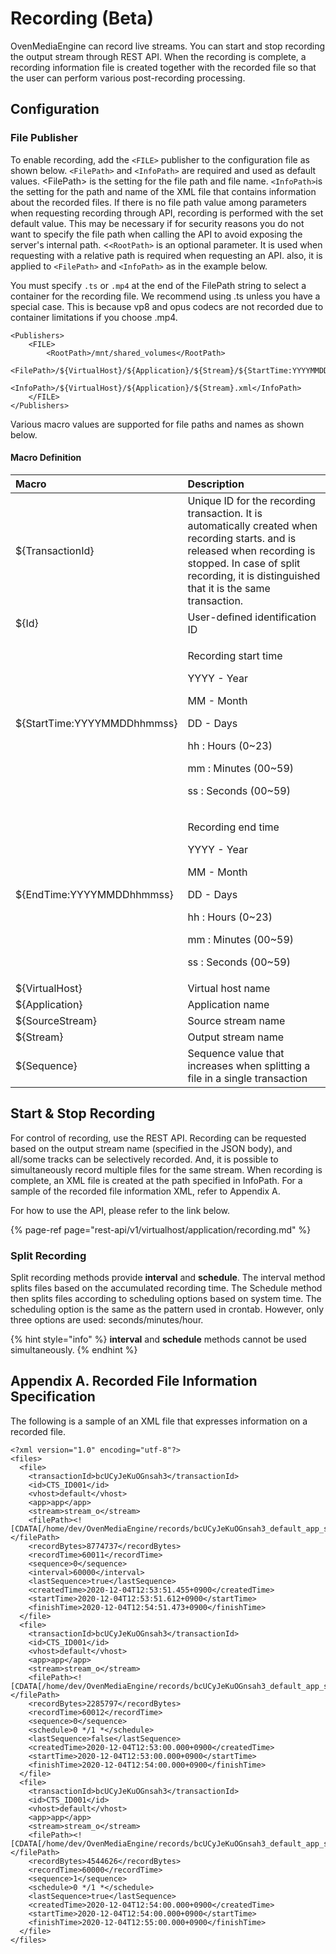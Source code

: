 # Recording \(Beta\)

OvenMediaEngine can record live streams. You can start and stop recording the output stream through REST API. When the recording is complete, a recording information file is created together with the recorded file so that the user can perform various post-recording processing.

## Configuration

### File Publisher

To enable recording, add the `<FILE>` publisher to the configuration file as shown below. `<FilePath>` and `<InfoPath>` are required and used as default values. &lt;FilePath&gt; is the setting for the file path and file name. `<InfoPath>`is the setting for the path and name of the XML file that contains information about the recorded files. If there is no file path value among parameters when requesting recording through API, recording is performed with the set default value. This may be necessary if for security reasons you do not want to specify the file path when calling the API to avoid exposing the server's internal path. &lt;`<RootPath>` is an optional parameter. It is used when requesting with a relative path is required when requesting an API. also, it is applied to `<FilePath>` and `<InfoPath>` as in the example below.

You must specify `.ts` or `.mp4` at the end of the FilePath string to select a container for the recording file. We recommend using .ts unless you have a special case. This is because vp8 and opus codecs are not recorded due to container limitations if you choose .mp4.

```markup
<Publishers>
	<FILE>
		<RootPath>/mnt/shared_volumes</RootPath>
		<FilePath>/${VirtualHost}/${Application}/${Stream}/${StartTime:YYYYMMDDhhmmss}_${EndTime:YYYYMMDDhhmmss}.ts</FilePath>
		<InfoPath>/${VirtualHost}/${Application}/${Stream}.xml</InfoPath>
	</FILE>
</Publishers>
```

Various macro values are supported for file paths and names as shown below.

#### Macro Definition

<table>
  <thead>
    <tr>
      <th style="text-align:left">Macro</th>
      <th style="text-align:left">Description</th>
    </tr>
  </thead>
  <tbody>
    <tr>
      <td style="text-align:left">${TransactionId}</td>
      <td style="text-align:left">Unique ID for the recording transaction. It is automatically created when
        recording starts. and is released when recording is stopped. In case of
        split recording, it is distinguished that it is the same transaction.</td>
    </tr>
    <tr>
      <td style="text-align:left">${Id}</td>
      <td style="text-align:left">User-defined identification ID</td>
    </tr>
    <tr>
      <td style="text-align:left">${StartTime:YYYYMMDDhhmmss}</td>
      <td style="text-align:left">
        <p>Recording start time</p>
        <p>YYYY - Year</p>
        <p>MM - Month</p>
        <p>DD - Days</p>
        <p>hh : Hours (0~23)</p>
        <p>mm : Minutes (00~59)</p>
        <p>ss : Seconds (00~59)</p>
      </td>
    </tr>
    <tr>
      <td style="text-align:left">${EndTime:YYYYMMDDhhmmss}</td>
      <td style="text-align:left">
        <p>Recording end time</p>
        <p>YYYY - Year</p>
        <p>MM - Month</p>
        <p>DD - Days</p>
        <p>hh : Hours (0~23)</p>
        <p>mm : Minutes (00~59)</p>
        <p>ss : Seconds (00~59)</p>
      </td>
    </tr>
    <tr>
      <td style="text-align:left">${VirtualHost}</td>
      <td style="text-align:left">Virtual host name</td>
    </tr>
    <tr>
      <td style="text-align:left">${Application}</td>
      <td style="text-align:left">Application name</td>
    </tr>
    <tr>
      <td style="text-align:left">${SourceStream}</td>
      <td style="text-align:left">Source stream name</td>
    </tr>
    <tr>
      <td style="text-align:left">${Stream}</td>
      <td style="text-align:left">Output stream name</td>
    </tr>
    <tr>
      <td style="text-align:left">${Sequence}</td>
      <td style="text-align:left">Sequence value that increases when splitting a file in a single transaction</td>
    </tr>
  </tbody>
</table>

#### 

## Start & Stop Recording

For control of recording, use the REST API. Recording can be requested based on the output stream name \(specified in the JSON body\), and all/some tracks can be selectively recorded. And, it is possible to simultaneously record multiple files for the same stream. When recording is complete, an XML file is created at the path specified in InfoPath. For a sample of the recorded file information XML, refer to Appendix A.

For how to use the API, please refer to the link below.

{% page-ref page="rest-api/v1/virtualhost/application/recording.md" %}

### Split Recording

Split recording methods provide **interval** and **schedule**.  The interval method splits files based on the accumulated recording time. The Schedule method then splits files according to scheduling options based on system time. The scheduling option is the same as the pattern used in crontab. However, only three options are used: seconds/minutes/hour.

{% hint style="info" %}
**interval** and **schedule** methods cannot be used simultaneously. 
{% endhint %}

## Appendix A. Recorded File Information Specification

The following is a sample of an XML file that expresses information on a recorded file.

```markup
<?xml version="1.0" encoding="utf-8"?>
<files>
  <file>
    <transactionId>bcUCyJeKuOGnsah3</transactionId>
    <id>CTS_ID001</id>
    <vhost>default</vhost>
    <app>app</app>
    <stream>stream_o</stream>
    <filePath><![CDATA[/home/dev/OvenMediaEngine/records/bcUCyJeKuOGnsah3_default_app_stream_o_20201204005351_20201204005405.ts]]></filePath>
    <recordBytes>8774737</recordBytes>
    <recordTime>60011</recordTime>
    <sequence>0</sequence>
    <interval>60000</interval>
    <lastSequence>true</lastSequence>
    <createdTime>2020-12-04T12:53:51.455+0900</createdTime>
    <startTime>2020-12-04T12:53:51.612+0900</startTime>
    <finishTime>2020-12-04T12:54:51.473+0900</finishTime>
  </file>
  <file>
    <transactionId>bcUCyJeKuOGnsah3</transactionId>
    <id>CTS_ID001</id>
    <vhost>default</vhost>
    <app>app</app>
    <stream>stream_o</stream>
    <filePath><![CDATA[/home/dev/OvenMediaEngine/records/bcUCyJeKuOGnsah3_default_app_stream_o_20201204005408_20201204005412.ts]]></filePath>
    <recordBytes>2285797</recordBytes>
    <recordTime>60012</recordTime>
    <sequence>0</sequence>
    <schedule>0 */1 *</schedule>
    <lastSequence>false</lastSequence>
    <createdTime>2020-12-04T12:53:00.000+0900</createdTime>
    <startTime>2020-12-04T12:53:00.000+0900</startTime>
    <finishTime>2020-12-04T12:54:00.000+0900</finishTime>
  </file>
  <file>
    <transactionId>bcUCyJeKuOGnsah3</transactionId>
    <id>CTS_ID001</id>
    <vhost>default</vhost>
    <app>app</app>
    <stream>stream_o</stream>
    <filePath><![CDATA[/home/dev/OvenMediaEngine/records/bcUCyJeKuOGnsah3_default_app_stream_o_20201204005415_20201204005422.ts]]></filePath>
    <recordBytes>4544626</recordBytes>
    <recordTime>60000</recordTime>
    <sequence>1</sequence>
    <schedule>0 */1 *</schedule>
    <lastSequence>true</lastSequence>
    <createdTime>2020-12-04T12:54:00.000+0900</createdTime>
    <startTime>2020-12-04T12:54:00.000+0900</startTime>
    <finishTime>2020-12-04T12:55:00.000+0900</finishTime>
  </file>
</files>
```



